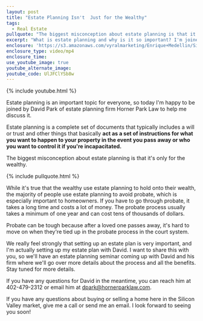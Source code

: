 ```yaml
---
layout: post
title: "Estate Planning Isn't  Just for the Wealthy"
tags:
  - Real Estate
pullquote: "The biggest misconception about estate planning is that it's only for the wealthy."
excerpt: "What is estate planning and why is it so important? I'm joined today by estate attorney David Park to help me break it down for you."
enclosure: 'https://s3.amazonaws.com/vyralmarketing/Enrique+Medellin/Silicon+Valley+Real+Estate-+Estate+Planning+Isnt+Just+for+the+Wealthy.mp4'
enclosure_type: video/mp4
enclosure_time:
use_youtube_image: true
youtube_alternate_image:
youtube_code: UlJFClYSb8w
---
```



{% include youtube.html %}

Estate planning is an important topic for everyone, so today I'm happy to be joined by David Park of estate planning firm Horner Park Law to help me discuss it.

Estate planning is a complete set of documents that typically includes a will or trust and other things that basically **act as a set of instructions for what you want to happen to your property in the event you pass away or who you want to control it if you're incapacitated.**

The biggest misconception about estate planning is that it's only for the wealthy.

{% include pullquote.html %}

While it's true that the wealthy use estate planning to hold onto their wealth, the majority of people use estate planning to avoid probate, which is especially important to homeowners. If you have to go through probate, it takes a long time and costs a lot of money. The probate process usually takes a minimum of one year and can cost tens of thousands of dollars.

Probate can be tough because after a loved one passes away, it's hard to move on when they're tied up in the probate process in the court system.

We really feel strongly that setting up an estate plan is very important, and I'm actually setting up my estate plan with David. I want to share this with you, so we'll have an estate planning seminar coming up with David and his firm where we'll go over more details about the process and all the benefits. Stay tuned for more details.

If you have any questions for David in the meantime, you can reach him at 402-479-2312 or email him at dpark@hornerparklaw.com.

If you have any questions about buying or selling a home here in the Silicon Valley market, give me a call or send me an email. I look forward to seeing you soon!
